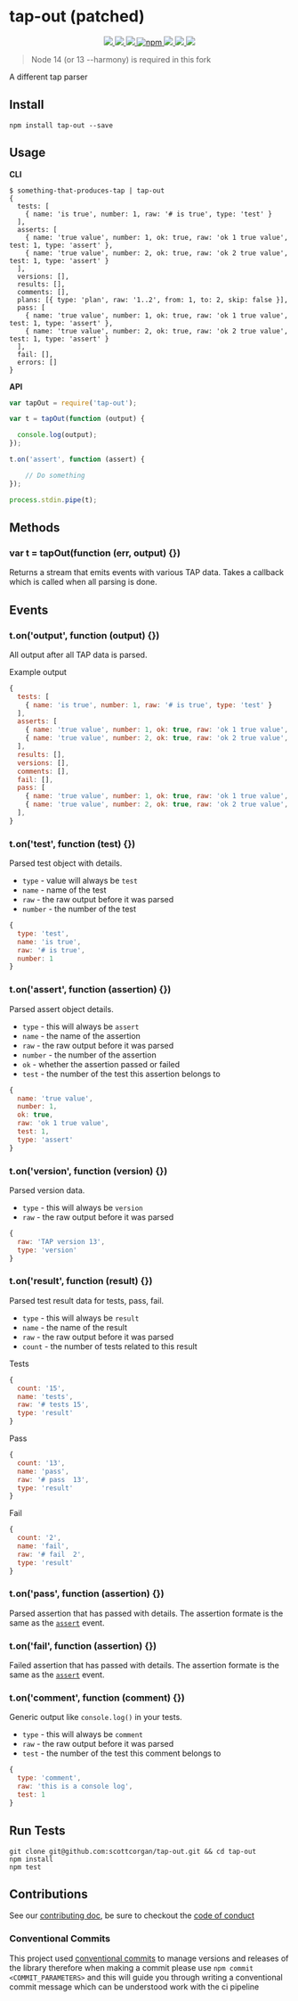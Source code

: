 # tap-out (patched)

<p align="center">
  <a href="https://circleci.com/gh/ChocPanda/tap-out" alt="CircleCI">
    <img src="https://circleci.com/gh/ChocPanda/tap-out/tree/master.svg?style=shield"/>
  </a>
  <a href="https://david-dm.org/ChocPanda/tap-out" alt="dependencies">
    <img src="https://david-dm.org/ChocPanda/tap-out.svg"/>
  </a>
  <a href="https://snyk.io/test/github/ChocPanda/tap-out?targetFile=package.json" alt=KnownVulnerabilities>
    <img src="https://snyk.io/test/github/ChocPanda/tap-out/badge.svg?targetFile=package.json">
  </a>
  <a href="https://www.npmjs.com/package/@chocpanda/tap-out" alt="npm">
    <img alt="npm" src="https://img.shields.io/npm/v/@chocpanda/tap-out.svg?label=npm%40latest&style=popout">
  </a>
  <a href="https://github.com/ChocPanda/tap-out/blob/master/LICENSE" alt="license">
    <img src="https://img.shields.io/github/license/ChocPanda/tap-out.svg?style=popout"/>
  </a>
  <a href="http://commitizen.github.io/cz-cli/" alt="Commitizen friendly" >
    <img src="https://img.shields.io/badge/commitizen-friendly-brightgreen.svg"/>
  </a>
  <a href="https://github.com/semantic-release/semantic-release" alt="semantic-release">
    <img src="https://img.shields.io/badge/%20%20%F0%9F%93%A6%F0%9F%9A%80-semantic--release-e10079.svg"/>
  </a>
</p>



> Node 14 (or 13 --harmony) is required in this fork

A different tap parser

## Install

```
npm install tap-out --save
```

## Usage

**CLI**

```
$ something-that-produces-tap | tap-out
{
  tests: [
    { name: 'is true', number: 1, raw: '# is true', type: 'test' }
  ],
  asserts: [
    { name: 'true value', number: 1, ok: true, raw: 'ok 1 true value', test: 1, type: 'assert' },
    { name: 'true value', number: 2, ok: true, raw: 'ok 2 true value', test: 1, type: 'assert' }
  ],
  versions: [],
  results: [],
  comments: [],
  plans: [{ type: 'plan', raw: '1..2', from: 1, to: 2, skip: false }],
  pass: [
    { name: 'true value', number: 1, ok: true, raw: 'ok 1 true value', test: 1, type: 'assert' },
    { name: 'true value', number: 2, ok: true, raw: 'ok 2 true value', test: 1, type: 'assert' }
  ],
  fail: [],
  errors: []
}
```

**API**

```js
var tapOut = require('tap-out');

var t = tapOut(function (output) {

  console.log(output);
});

t.on('assert', function (assert) {

	// Do something
});

process.stdin.pipe(t);
```

## Methods

### var t = tapOut(function (err, output) {})

Returns a stream that emits events with various TAP data. Takes a callback which is called when all parsing is done.

## Events

### t.on('output', function (output) {})

All output after all TAP data is parsed.

Example output

```js
{
  tests: [
    { name: 'is true', number: 1, raw: '# is true', type: 'test' }
  ],
  asserts: [
    { name: 'true value', number: 1, ok: true, raw: 'ok 1 true value', test: 1, type: 'assert' },
    { name: 'true value', number: 2, ok: true, raw: 'ok 2 true value', test: 1, type: 'assert' }
  ],
  results: [],
  versions: [],
  comments: [],
  fail: [],
  pass: [
    { name: 'true value', number: 1, ok: true, raw: 'ok 1 true value', test: 1, type: 'assert' },
    { name: 'true value', number: 2, ok: true, raw: 'ok 2 true value', test: 1, type: 'assert' }
  ],
}
```

### t.on('test', function (test) {})

Parsed test object with details.

* `type` - value will always be `test`
* `name` - name of the test
* `raw` - the raw output before it was parsed
* `number` - the number of the test

```js
{
  type: 'test',
  name: 'is true',
  raw: '# is true',
  number: 1
}
```

### t.on('assert', function (assertion) {})

Parsed assert object details.

* `type` - this will always be `assert`
* `name` - the name of the assertion
* `raw` - the raw output before it was parsed
* `number` - the number of the assertion
* `ok` - whether the assertion passed or failed
* `test` - the number of the test this assertion belongs to

```js
{
  name: 'true value',
  number: 1,
  ok: true,
  raw: 'ok 1 true value',
  test: 1,
  type: 'assert'
}
```

### t.on('version', function (version) {})

Parsed version data.

* `type` - this will always be `version`
* `raw` - the raw output before it was parsed

```js
{
  raw: 'TAP version 13',
  type: 'version'
}
```

### t.on('result', function (result) {})

Parsed test result data for tests, pass, fail.

* `type` - this will always be `result`
* `name` - the name of the result
* `raw` - the raw output before it was parsed
* `count` - the number of tests related to this result

Tests

```js
{
  count: '15',
  name: 'tests',
  raw: '# tests 15',
  type: 'result'
}
```

Pass

```js
{
  count: '13',
  name: 'pass',
  raw: '# pass  13',
  type: 'result'
}
```

Fail

```js
{
  count: '2',
  name: 'fail',
  raw: '# fail  2',
  type: 'result'
}
```

### t.on('pass', function (assertion) {})

Parsed assertion that has passed with details. The assertion formate is the same as the [`assert`](#tonassert-function-assertion-) event.

### t.on('fail', function (assertion) {})

Failed assertion that has passed with details. The assertion formate is the same as the [`assert`](#tonassert-function-assertion-) event.

### t.on('comment', function (comment) {})

Generic output like `console.log()` in your tests.

* `type` - this will always be `comment`
* `raw` - the raw output before it was parsed
* `test` - the number of the test this comment belongs to

```js
{
  type: 'comment',
  raw: 'this is a console log',
  test: 1
}
```

## Run Tests

```
git clone git@github.com:scottcorgan/tap-out.git && cd tap-out
npm install
npm test
```

## Contributions

See our [contributing doc](./CONTRIBUTING.md), be sure to checkout the [code of conduct](./CONTRIBUTING.md#code-of-conduct)

### Conventional Commits

This project used [conventional commits](https://www.conventionalcommits.org/en/v1.0.0-beta.3/#specification) to manage versions and releases of the library therefore when making a commit please use `npm commit <COMMIT_PARAMETERS>` and this will guide you through writing a conventional commit message which can be understood work with the ci pipeline
